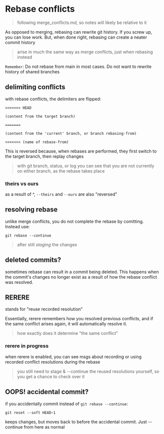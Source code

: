 
# Rebase conflicts

> following merge_conflicts.md, so notes will likely be relative to it

As opposed to merging, rebasing can rewrite git history. If you screw up, you can lose work. But, when done right, rebasing can create a neater commit history

> arise in much the same way as merge conflicts, just when rebasing instead

`Remember`: Do not rebase from main in most cases. Do not want to rewrite history of shared branches


## delimiting conflicts

with rebase conflicts, the delimiters are flipped:
```
>>>>>>> HEAD

(content from the target branch)

=======

(content from the 'current' branch, or branch rebasing-from)

<<<<<<< (name of rebase-from)
```

This is reversed because, when rebases are performed, they first switch to the target branch, then replay changes
> with git branch, status, or log you can see that you are not currently on either branch, as the rebase takes place

### theirs vs ours

as a result of ^, `--theirs` and `--ours` are also "reversed"


## resolving rebase

unlike merge conflicts, you do not complete the rebase by comitting. Instead use:
```
git rebase --continue
```
> after still *staging* the changes


## deleted commits?

sometimes rebase can result in a commit being deleted. This happens when the commit's changes no longer exist as a result of how the rebase conflict was resolved.


## RERERE

stands for "reuse recorded resolution"

Essentially, rerere remembers how you resolved previous conflicts, and if the same conflict arises again, it will automatically resolve it.
> how exactly does it determine "the same conflict"

### rerere in progress

when rerere is enabled, you can see msgs about recording or using recorded conflict resolutions during the rebase

> you still need to stage & --continue the reused resolutions yourself, so you get a chance to check over it


## OOPS! accidental commit?

if you accidentally commit instead of `git rebase --continue`:
```
git reset --soft HEAD~1
```

keeps changes, but moves back to before the accidental commit. Just --continue from here as normal
